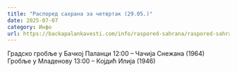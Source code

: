 ```yaml
---
title: "Распоред сахрана за четвртак (29.05.)"
date: 2025-07-07
category: Инфо
url: https://backapalankavesti.com/info/raspored-sahrana/raspored-sahrana-za-cetvrtak-29-05/
---
```


Градско гробље у Бачкој Паланци
12:00 – Чачија Снежана (1964)
Гробље у Младенову
13:00 – Којдић Илија (1946)
